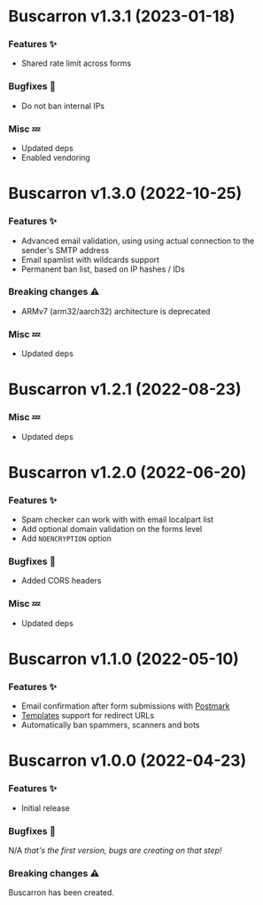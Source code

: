 # Buscarron v1.3.1 (2023-01-18)

### Features :sparkles:

* Shared rate limit across forms

### Bugfixes :bug:

* Do not ban internal IPs

### Misc :zzz:

* Updated deps
* Enabled vendoring

# Buscarron v1.3.0 (2022-10-25)

### Features :sparkles:

* Advanced email validation, using using actual connection to the sender's SMTP address
* Email spamlist with wildcards support
* Permanent ban list, based on IP hashes / IDs

### Breaking changes :warning:

* ARMv7 (arm32/aarch32) architecture is deprecated

### Misc :zzz:

* Updated deps

# Buscarron v1.2.1 (2022-08-23)

### Misc :zzz:

* Updated deps

# Buscarron v1.2.0 (2022-06-20)

### Features :sparkles:

* Spam checker can work with with email localpart list
* Add optional domain validation on the forms level
* Add `NOENCRYPTION` option

### Bugfixes :bug:

* Added CORS headers

### Misc :zzz:

* Updated deps

# Buscarron v1.1.0 (2022-05-10)

### Features :sparkles:

* Email confirmation after form submissions with [Postmark](https://postmarkapp.com)
* [Templates](https://pkg.go.dev/text/template) support for redirect URLs
* Automatically ban spammers, scanners and bots

# Buscarron v1.0.0 (2022-04-23)

### Features :sparkles:

* Initial release

### Bugfixes :bug:

N/A _that's the first version, bugs are creating on that step!_

### Breaking changes :warning:

Buscarron has been created.
